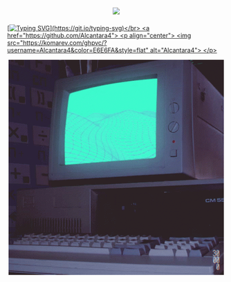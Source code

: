 <h2 align="center"><a href="https://Alcantara4.github.io/"><img src="https://img.shields.io/badge/Website-%23E440?style=for-the-badge&logo=brave&logoColor=white"></a></h2>
<a href="https://github.com/Alcantara4">

[![Typing SVG](https://readme-typing-svg.herokuapp.com/?color=ffff&size=35&center=true&vCenter=true&width=1000&lines=Olá!;Tenho+atualmente+18+anos.;Sou+do+Rio+de+Janeiro+(RJ).;Sou+estudante+de+ADS.;Quer+saber+mais+sobre+mim?+Acesse+o+meu+Website!;)](https://git.io/typing-svg)</br>
<a href="https://github.com/Alcantara4">
    <p align="center">
      <img src="https://komarev.com/ghpvc/?username=Alcantara4&color=E6E6FA&style=flat" alt="Alcantara4">
    </p>
  <p align="center">
        <img src="https://raw.githubusercontent.com/Alcantara4/Alcantara4/main/images/wallpaper1.gif" />
  </p>
</a>




